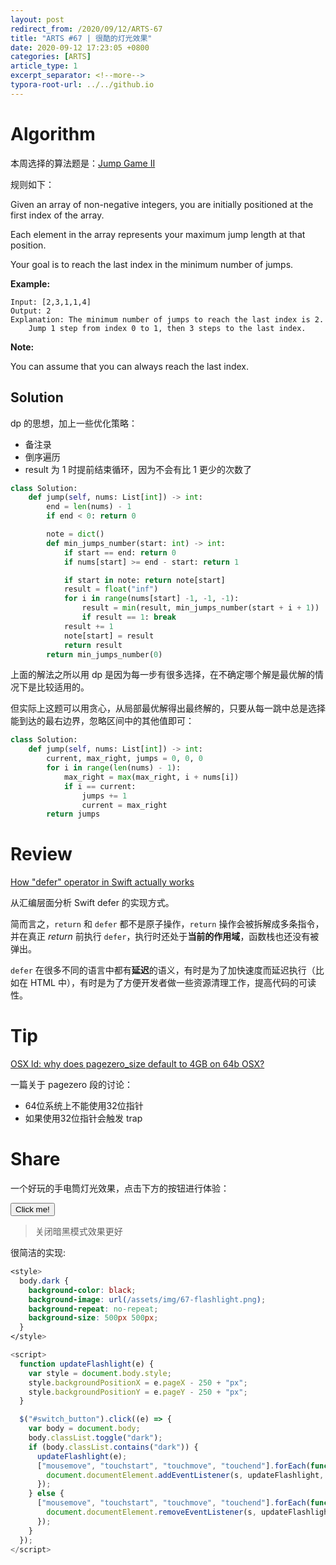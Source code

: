 ```yaml
---
layout: post
redirect_from: /2020/09/12/ARTS-67
title: "ARTS #67 | 很酷的灯光效果"
date: 2020-09-12 17:23:05 +0800
categories: [ARTS]
article_type: 1
excerpt_separator: <!--more-->
typora-root-url: ../../github.io
---
```



# Algorithm

本周选择的算法题是：[Jump Game II](https://leetcode.com/problems/jump-game-ii/)

<!--more-->

规则如下：

Given an array of non-negative integers, you are initially positioned at the first index of the array.

Each element in the array represents your maximum jump length at that position.

Your goal is to reach the last index in the minimum number of jumps.

**Example:**

```
Input: [2,3,1,1,4]
Output: 2
Explanation: The minimum number of jumps to reach the last index is 2.
    Jump 1 step from index 0 to 1, then 3 steps to the last index.
```

**Note:**

You can assume that you can always reach the last index.

## Solution

dp 的思想，加上一些优化策略：

- 备注录
- 倒序遍历
- result 为 1 时提前结束循环，因为不会有比 1 更少的次数了

```python
class Solution:
    def jump(self, nums: List[int]) -> int:
        end = len(nums) - 1
        if end < 0: return 0

        note = dict()
        def min_jumps_number(start: int) -> int:
            if start == end: return 0
            if nums[start] >= end - start: return 1

            if start in note: return note[start]
            result = float("inf")
            for i in range(nums[start] -1, -1, -1):
                result = min(result, min_jumps_number(start + i + 1))
                if result == 1: break
            result += 1
            note[start] = result
            return result
        return min_jumps_number(0)
```

上面的解法之所以用 dp 是因为每一步有很多选择，在不确定哪个解是最优解的情况下是比较适用的。

但实际上这题可以用贪心，从局部最优解得出最终解的，只要从每一跳中总是选择能到达的最右边界，忽略区间中的其他值即可：

```python
class Solution:
    def jump(self, nums: List[int]) -> int:
        current, max_right, jumps = 0, 0, 0
        for i in range(len(nums) - 1):
            max_right = max(max_right, i + nums[i])
            if i == current:
                jumps += 1
                current = max_right
        return jumps
```

# Review

[How "defer" operator in Swift actually works](https://medium.com/@sergeysmagleev/how-defer-operator-in-swift-actually-works-30dbacb3477b)

从汇编层面分析 Swift defer 的实现方式。

简而言之，`return` 和 `defer` 都不是原子操作，`return` 操作会被拆解成多条指令，并在真正 *return* 前执行 `defer`，执行时还处于**当前的作用域**，函数栈也还没有被弹出。

`defer` 在很多不同的语言中都有**延迟**的语义，有时是为了加快速度而延迟执行（比如在 HTML 中），有时是为了方便开发者做一些资源清理工作，提高代码的可读性。

# Tip

[OSX ld: why does pagezero_size default to 4GB on 64b OSX?](https://stackoverflow.com/questions/46916112/osx-ld-why-does-pagezero-size-default-to-4gb-on-64b-osx)

一篇关于 pagezero 段的讨论：

- 64位系统上不能使用32位指针
- 如果使用32位指针会触发 trap

# Share

一个好玩的手电筒灯光效果，点击下方的按钮进行体验：

<button id="switch_button">Click me!</button>

> 关闭暗黑模式效果更好

很简洁的实现:

```css
<style>
  body.dark {
    background-color: black;
    background-image: url(/assets/img/67-flashlight.png);
    background-repeat: no-repeat;
    background-size: 500px 500px;
  }
</style>
```

```javascript
<script>
  function updateFlashlight(e) {
    var style = document.body.style;
    style.backgroundPositionX = e.pageX - 250 + "px";
    style.backgroundPositionY = e.pageY - 250 + "px";
  }

  $("#switch_button").click((e) => {
    var body = document.body;
    body.classList.toggle("dark");
    if (body.classList.contains("dark")) {
      updateFlashlight(e);
      ["mousemove", "touchstart", "touchmove", "touchend"].forEach(function(s) {
        document.documentElement.addEventListener(s, updateFlashlight, false);
      });
    } else {
      ["mousemove", "touchstart", "touchmove", "touchend"].forEach(function(s) {
        document.documentElement.removeEventListener(s, updateFlashlight, false);
      });
    }
  });
</script>
```

<style>
  body.dark {
    background-color: black;
    background-image: url(/assets/img/67-flashlight.png);
    background-repeat: no-repeat;
    background-size: 500px 500px;
  }
</style>

<script>
  function updateFlashlight(e) {
    var style = document.body.style;
    style.backgroundPositionX = e.pageX - 250 + "px";
    style.backgroundPositionY = e.pageY - 250 + "px";
  }
  $("#switch_button").click((e) => {
    var body = document.body;
    body.classList.toggle("dark");
    if (body.classList.contains("dark")) {
      updateFlashlight(e);
      ["mousemove", "touchstart", "touchmove", "touchend"].forEach(function(s) {
        document.documentElement.addEventListener(s, updateFlashlight, false);
      });
    } else {
      ["mousemove", "touchstart", "touchmove", "touchend"].forEach(function(s) {
        document.documentElement.removeEventListener(s, updateFlashlight, false);
      });
    }
  });
</script>